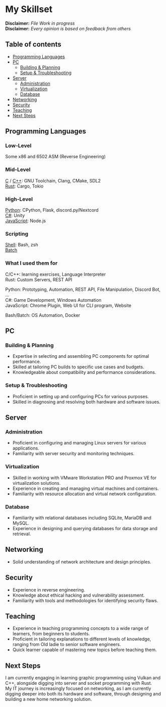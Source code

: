 
# My Skillset

**Disclaimer:** *File Work in progress*  
**Disclaimer:** *Every opinion is based on feedback from others*

## Table of contents

- [Programming Languages](#programming-languages)  
- [PC](#pc)  
  - [Building & Planning](#building--planning)  
  - [Setup & Troubleshooting](#setup--troubleshooting)  
- [Server](#server)  
  - [Administration](#administration)  
  - [Virtualization](#virtualization)  
  - [Database](#database)  
- [Networking](#networking)  
- [Security](#security)  
- [Teaching](#teaching)  
- [Next Steps](#next-steps)

## Programming Languages

### Low-Level

Some x86 and 6502 ASM (Reverse Engineering)

### Mid-Level

[C](https://en.cppreference.com/w/c) / [C++](https://en.cppreference.com/w/cpp): GNU Toolchain, Clang, CMake, SDL2  
[Rust](https://www.rust-lang.org): Cargo, Tokio  

### High-Level

[Python](https://www.python.org): CPython, Flask, discord.py/Nextcord  
[C#](https://learn.microsoft.com/en-us/dotnet/csharp/): Unity  
[JavaScript](https://en.wikipedia.org/wiki/JavaScript): Node.js  

### Scripting

[Shell](https://www.gnu.org/software/bash/): Bash, zsh  
[Batch](https://learn.microsoft.com/en-us/windows-server/administration/windows-commands/windows-commands)  

### What I used them for

C/C++: learning exercises, Language Interpreter  
Rust: Custom Servers, REST API  

Python: Prototyping, Automation, REST API, File Manipulation, Discord Bot, ...  
C#: Game Development, Windows Automation  
JavaScript: Chrome Plugin, Web UI for CLI program, Website  

Bash/Batch: OS Automation, Docker

## PC

### Building & Planning

- Expertise in selecting and assembling PC components for optimal performance.  
- Skilled at tailoring PC builds to specific use cases and budgets.  
- Knowledgeable about compatibility and performance considerations.  

### Setup & Troubleshooting

- Proficient in setting up and configuring PCs for various purposes.  
- Skilled in diagnosing and resolving both hardware and software issues.  

## Server

### Administration

- Proficient in configuring and managing Linux servers for various applications.  
- Familiarity with server security and monitoring techniques.  

### Virtualization

- Skilled in working with VMware Workstation PRO and Proxmox VE for virtualization solutions.  
- Experience in creating and managing virtual machines and containers.  
- Familiarity with resource allocation and virtual network configuration.  

### Database

- Familiarity with relational databases including SQLite, MariaDB and MySQL.  
- Experience in designing and querying databases for data storage and retrieval.  

## Networking

- Solid understanding of network architecture and design principles.  

## Security

- Experience in reverse engineering.  
- Knowledge about ethical hacking and vulnerability assessment.  
- Familiarity with tools and methodologies for identifying security flaws.

## Teaching

- Experience in teaching programming concepts to a wide range of learners, from beginners to students.  
- Proficient in tailoring explanations to different levels of knowledge, ranging from Old ladie to senior software engineers.  
- Quick learner capable of mastering new topics before teaching them.

## Next Steps

I am currently engaging in learning graphic programming using Vulkan and C++, alongside digging into server and socket programming with Rust.  
My IT journey is increasingly focused on networking, as I am currently digging deeper into both its hardware and software, through designing and building a new home networking solution.  
